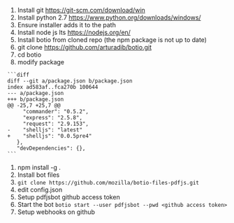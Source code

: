 1. Install git https://git-scm.com/download/win
1. Install python 2.7 https://www.python.org/downloads/windows/
  1. Ensure installer adds it to the path
1. Install node js lts https://nodejs.org/en/
1. Install botio from cloned repo (the npm package is not up to date)
  1. git clone https://github.com/arturadib/botio.git
  1. cd botio
  1. modify package

    ```diff
    diff --git a/package.json b/package.json
    index ad583af..fca270b 100644
    --- a/package.json
    +++ b/package.json
    @@ -25,7 +25,7 @@
         "commander": "0.5.2",
         "express": "2.5.8",
         "request": "2.9.153",
    -    "shelljs": "latest"
    +    "shelljs": "0.0.5pre4"
       },
       "devDependencies": {},
    ```
  1. npm install -g .
1. Install bot files
  1. `git clone https://github.com/mozilla/botio-files-pdfjs.git`
  1. edit config.json
1. Setup pdfjsbot github access token
1. Start the bot `botio start --user pdfjsbot --pwd <github access token>`
1. Setup webhooks on github
